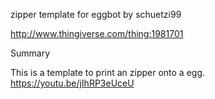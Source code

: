zipper template for eggbot
by schuetzi99

http://www.thingiverse.com/thing:1981701

Summary

This is a template to print an zipper onto a egg.
https://youtu.be/jIhRP3eUceU
